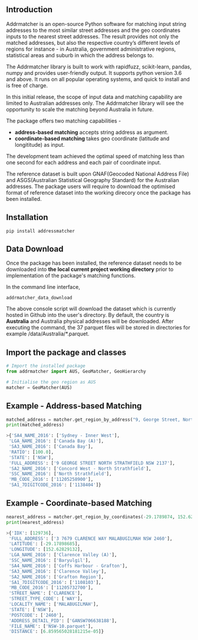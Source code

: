Introduction
------------
Addrmatcher is an open-source Python software for matching input string addresses to the most similar street addresses and the geo coordinates inputs to the nearest street addresses. The result provides not only the matched addresses, but also the respective country’s different levels of regions for instance - in Australia, government administrative regions, statistical areas and suburb in which the address belongs to. 

The Addrmatcher library is built to work with rapidfuzz, scikit-learn, pandas, numpy and provides user-friendly output. It supports python version 3.6 and above. It runs on all popular operating systems, and quick to install and is free of charge. 

In this initial release, the scope of input data and matching capability are limited to Australian addresses only. The Addrmatcher library will see the opportunity to scale the matching beyond Australia in future. 

The package offers two matching capabilities -
* __address-based matching__ accepts string address as argument.
* __coordinate-based matching__ takes geo coordinate (latitude and longititude) as input.

The development team achieved the optimal speed of matching less than one second for each address and each pair of coordinate input. 

The reference dataset is built upon GNAF(Geocoded National Address File) and ASGS(Australian Statistical Geography Standard) for the Australian addresses. The package users will require to download the optimised format of reference dataset into the working direcory once the package has been installed.

Installation
------------
`pip install addressmatcher`

Data Download
-------------
 Once the package has been installed, the reference dataset needs to be downloaded into __the local current project working directory__ prior to implementation of the package's matching functions. 

 In the command line interface,

`addrmatcher_data_download`

The above console script will download the dataset which is currently hosted in Github into the user's directory. By default, the country is __Australia__ and Australia physical addresses will be downloaded. After executing the command, the 37 parquet files will be stored in directories for example /data/Australia/*.parquet. 
       
Import the package and classes
------------------
```python
# Import the installed package
from addrmatcher import AUS, GeoMatcher, GeoHierarchy

# Initialise the geo region as AUS
matcher = GeoMatcher(AUS)
```

Example - Address-based Matching
--------------------------------
```python
matched_address = matcher.get_region_by_address("9, George Street, North Strathfield, NSW 2137")
print(matched_address)

>{'SA4_NAME_2016': ['Sydney - Inner West'],
 'LGA_NAME_2016': ['Canada Bay (A)'],
 'SA3_NAME_2016': ['Canada Bay'],
 'RATIO': [100.0],
 'STATE': ['NSW'],
 'FULL_ADDRESS': ['9 GEORGE STREET NORTH STRATHFIELD NSW 2137'],
 'SA2_NAME_2016': ['Concord West - North Strathfield'],
 'SSC_NAME_2016': ['North Strathfield'],
 'MB_CODE_2016': ['11205258900'],
 'SA1_7DIGITCODE_2016': ['1138404']}
```

Example - Coordinate-based Matching
-----------------------------------
```python
nearest_address = matcher.get_region_by_coordinates(-29.1789874, 152.628291)
print(nearest_address)

>{'IDX': [129736],
 'FULL_ADDRESS': ['3 7679 CLARENCE WAY MALABUGILMAH NSW 2460'],
 'LATITUDE': [-29.17898685],
 'LONGITUDE': [152.62829132],
 'LGA_NAME_2016': ['Clarence Valley (A)'],
 'SSC_NAME_2016': ['Baryulgil'],
 'SA4_NAME_2016': ['Coffs Harbour - Grafton'],
 'SA3_NAME_2016': ['Clarence Valley'],
 'SA2_NAME_2016': ['Grafton Region'],
 'SA1_7DIGITCODE_2016': ['1108103'],
 'MB_CODE_2016': ['11205732700'],
 'STREET_NAME': ['CLARENCE'],
 'STREET_TYPE_CODE': ['WAY'],
 'LOCALITY_NAME': ['MALABUGILMAH'],
 'STATE': ['NSW'],
 'POSTCODE': ['2460'],
 'ADDRESS_DETAIL_PID': ['GANSW706638188'],
 'FILE_NAME': ['NSW-10.parquet'],
 'DISTANCE': [6.859565028181215e-05]}
```
